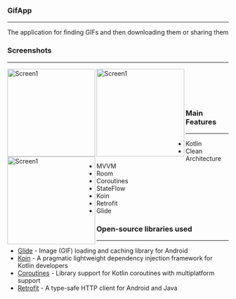 ### GifApp
---
The application for finding GIFs and then downloading them or sharing them

### Screenshots
---
<img align="left" alt="Screen1" width="200px" src="https://user-images.githubusercontent.com/96663113/200574144-c3739b5b-fe29-45b6-9051-17bf73c1f3ee.jpg" />
<img align="left" alt="Screen1" width="200px" src="https://user-images.githubusercontent.com/96663113/200574144-c3739b5b-fe29-45b6-9051-17bf73c1f3ee.jpg" />
<img align="left" alt="Screen1" width="200px" src="https://user-images.githubusercontent.com/96663113/200574144-c3739b5b-fe29-45b6-9051-17bf73c1f3ee.jpg" />


<!-- ![screenshot](https://user-images.githubusercontent.com/96663113/200574144-c3739b5b-fe29-45b6-9051-17bf73c1f3ee.jpg) -->

<br />
<br />
<br />
<br />


### Main Features
---
- Kotlin
- Clean Architecture
- MVVM
- Room
- Coroutines
- StateFlow
- Koin
- Retrofit
- Glide

### Open-source libraries used
---
- [Glide](https://github.com/bumptech/glide) - Image (GIF) loading and caching library for Android
- [Koin](https://github.com/InsertKoinIO/koin) - A pragmatic lightweight dependency injection framework for Kotlin developers
- [Coroutines](https://github.com/Kotlin/kotlinx.coroutines) - Library support for Kotlin coroutines with multiplatform support
- [Retrofit](https://square.github.io/retrofit/) - A type-safe HTTP client for Android and Java
